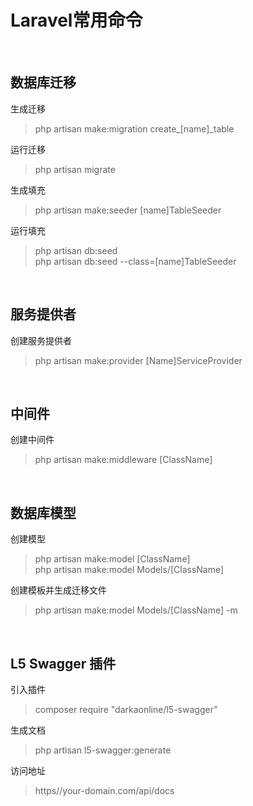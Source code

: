 # Laravel常用命令 #

<br>

## 数据库迁移 ##

生成迁移
> php artisan make:migration create_[name]_table

运行迁移
> php artisan migrate

生成填充
> php artisan make:seeder [name]TableSeeder

运行填充
> php artisan db:seed  
> php artisan db:seed --class=[name]TableSeeder

<br>

## 服务提供者 ##

创建服务提供者
> php artisan make:provider [Name]ServiceProvider

<br>

## 中间件 ##

创建中间件
> php artisan make:middleware [ClassName]

<br>

## 数据库模型 ##

创建模型
> php artisan make:model [ClassName]  
> php artisan make:model Models/[ClassName]

创建模板并生成迁移文件
> php artisan make:model Models/[ClassName] -m

<br>

## L5 Swagger 插件 ##

引入插件
> composer require "darkaonline/l5-swagger"

生成文档
> php artisan l5-swagger:generate

访问地址
> https//your-domain.com/api/docs

